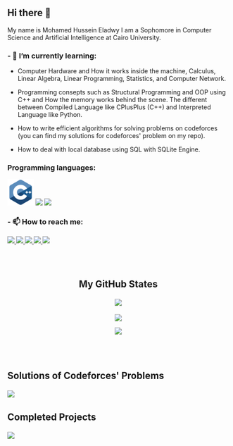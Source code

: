 ## Hi there 👋
My name is Mohamed Hussein Eladwy
I am a Sophomore in Computer Science and Artificial Intelligence at Cairo University.
### - 🌱 I’m currently learning:
- Computer Hardware and How it works inside the machine, Calculus, Linear Algebra, Linear Programming, Statistics, and Computer Network.

- Programming consepts such as Structural Programming and OOP using C++ and How the memory works behind the scene. 
The different between Compiled Language like CPlusPlus (C++) and Interpreted Language like Python.

- How to write efficient algorithms for solving problems on codeforces (you can find my solutions for codeforces' problem on my repo).

- How to deal with local database using SQL with SQLite Engine.
<!--
**moheladwy/moheladwy** is a ✨ _special_ ✨ repository because its `README.md` (this file) appears on your GitHub profile.

Here are some ideas to get you started:

- 🔭 I’m currently working on ...
- 🌱 I’m currently learning ...
- 👯 I’m looking to collaborate on ...
- 🤔 I’m looking for help with ...
- 💬 Ask me about ...
- 📫 How to reach me: ...
- 😄 Pronouns: ...
- ⚡ Fun fact: ...
-->

### Programming languages:

<p>
<img height="60" src="https://raw.githubusercontent.com/github/explore/80688e429a7d4ef2fca1e82350fe8e3517d3494d/topics/cpp/cpp.png">
<img height="60" src="https://user-images.githubusercontent.com/101745968/178999780-091c7c40-e016-4825-bc88-1657786ef85f.png">
<img height="60" src="https://th.bing.com/th/id/R.d411d0ad310e2efbd49c34647c93123c?rik=WoETUkTsL8cWmw&pid=ImgRaw&r=0">
</p>

### - 📫 How to reach me:
<p>
<a href="https://www.linkedin.com/in/mohamedhusseineladwy/">
<img height="50" src="https://user-images.githubusercontent.com/101745968/179001975-07bf6017-536a-4ed6-8094-ebfcb3de5df7.png">
</a> 

<a href="https://www.facebook.com/mohamed.h.eladwy/">
<img height="50" src="https://user-images.githubusercontent.com/101745968/179002044-763b6a85-1a13-4b63-9e29-247c8d94d02c.png">
</a> 

<a href="https://t.me/Mohamed1eladwy">
<img height="50" src="https://user-images.githubusercontent.com/101745968/179003173-7fe1e030-e834-441c-8293-dc618525ad6b.png">
</a> 

<a href="mailto:mohamed.h.eladwy@gmail.com">
<img height="50" src="https://user-images.githubusercontent.com/101745968/179003389-f90c49c2-c9b5-4ae4-b3a2-3edfe1ad7dd2.png">
</a> 

<a href="https://codeforces.com/profile/wolfwar">
<img height="50" src="https://user-images.githubusercontent.com/101745968/179003712-c6cac176-acd3-424f-bc51-b86e5a56ff4e.png">
</a> 
</p>
</br> </br>

## <p align="center">My GitHub States</p>

<p align="center">

<p align="center"><img align="inline" height="231" src="https://github-readme-stats.vercel.app/api/top-langs/?username=moheladwy&theme=vue-dark&layout=compact"/>

<p align="center"><img align="center" src="https://github-readme-stats.vercel.app/api?username=moheladwy&theme=vue-dark&show_icons=true&locale=en"/>

<p align="center"><img align="inline" src="http://github-readme-streak-stats.herokuapp.com?user=moheladwy&theme=vue-dark&date_format=j%20M%5B%20Y%5D"/></p>

</p>
</br> </br>

## <p align="inline">Solutions of Codeforces' Problems</p>

<a href="https://github.com/moheladwy/Solutions_Codeforces_Problems">
<img height="153" src="https://github-readme-stats.vercel.app/api/pin/?username=moheladwy&repo=Solutions_Codeforces_Problems&theme=vue-dark">
</a>

## <p align="inline">Completed Projects</p>
<p align="inline">
  
<a href="https://github.com/moheladwy/LoginSystem">
<img height="132" src="https://github-readme-stats.vercel.app/api/pin/?username=moheladwy&repo=LoginSystem&theme=vue-dark">
</a>

</p>
